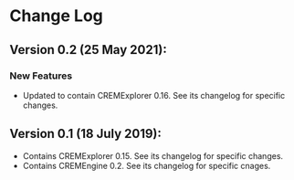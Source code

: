 # Change Log

## Version 0.2 (25 May 2021):
### New Features
* Updated to contain CREMExplorer 0.16. See its changelog for specific changes.

## Version 0.1 (18 July 2019):
* Contains CREMExplorer 0.15. See its changelog for specific changes.
* Contains CREMEngine 0.2. See its changelog for specific cnages.